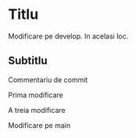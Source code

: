 # Titlu

Modificare pe develop. In acelasi loc.

## Subtitlu

Commentariu de commit

Prima modificare

A treia modificare

Modificare pe main
